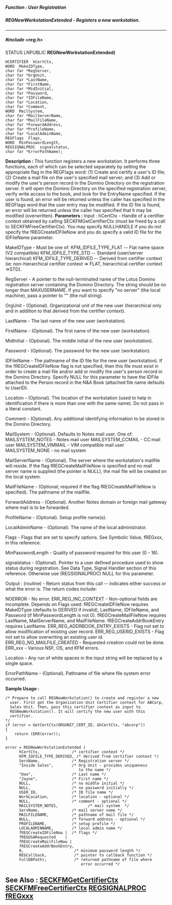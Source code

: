 ##### Function : User Registration
##### REGNewWorkstationExtended - Registers a new workstation.
---
##### #include <reg.h>
STATUS LNPUBLIC **REGNewWorkstationExtended(**

	HCERTIFIER  hCertCtx,
	WORD  MakeIDType,
	char far *RegServer,
	char far *OrgUnit,
	char far *LastName,
	char far *FirstName,
	char far *MidInitial,
	char far *Password,
	char far *IDFileName,
	char far *Location,
	char far *Comment,
	WORD  MailSystem,
	char far *MailServerName,
	char far *MailFileName,
	char far *ForwardAddress,
	char far *ProfileName,
	char far *LocalAdminName,
	REGFlags  Flags,
	WORD  MinPasswordLength,
	REGSIGNALPROC  signalstatus,
	char far *ErrorPathName);
**Description :**
This function registers a new workstation.  It performs three functions, each 
of which can be selected separately by setting the appropriate flag in the 
REGFlags word:  (1)  Create and certify a user's ID file; (2)  Create a mail 
file on the user's specified mail server; and (3)  Add or modify the user's 
person record in the Domino Directory on the registration server.  It will open 
the Domino Directory on the specified registration server, verify write access 
to the book, and look for the EntryName specified.  If the user is found, an 
error will be returned unless the caller has specified in the REGFlags word 
that the user entry may be modified.  If the ID file is found, an error will be 
returned unless the caller has specified that it may be modified (overwritten).
**Parameters :**
Input :
hCertCtx  -  Handle of a certifier context obtained by calling SECKFMGetCertifierCtx (must be freed by a call to SECKFMFreeCertifierCtx).    You may specify NULLHANDLE if you do not specify the fREGCreateIDFileNow and you do specify a valid ID file for the IDFileName parameter.

MakeIDType  -  Must be one of:
KFM_IDFILE_TYPE_FLAT --  Flat name space (V2 compatible)
KFM_IDFILE_TYPE_STD  --   Standard (user/server hierarchical)
KFM_IDFILE_TYPE_DERIVED -- Derived from certifier context (ie:  non-hierarchical certifier context => FLAT, hierarchical certifier context =>STD).

RegServer  -  A pointer to the null-terminated name of the Lotus Domino registration server containing the Domino Directory.  The string should be no longer than MAXUSERNAME. If you want to specify "no server" (the local machine), pass a pointer to "" (the null string).

OrgUnit  -  (Optional).  Organizational unit of the new user (hierarchical only and in addition to that derived from the certifier context).

LastName  -  The last name of the new user (workstation).

FirstName  -  (Optional).  The first name of the new user (workstation).

MidInitial  -  (Optional).  The middle initial of the new user (workstation).

Password  -  (Optional).  The password for the new user (workstation).

IDFileName  -  The pathname of the ID file for the new user (workstation).  If the fREGCreateIDFileNow flag is not specified, then this file must exist in order to create a mail file and/or add or modify the user's person record in the Domino Directory.  Specify NULL for this parameter to have the IDFile attached to the Person record in the N&A Book (attached file name defaults to UserID).

Location  -  (Optional).  The location of the workstation (used to help in identification if there is more than one with the same name).  Do not pass in a literal constant.

Comment  -  (Optional).  Any additional identifying information to be stored in the Domino Directory.

MailSystem  -  (Optional).  Defaults to Notes mail user.  One of:
MAILSYSTEM_NOTES - Notes mail user
MAILSYSTEM_CCMAIL - CC:mail user
MAILSYSTEM_VIMMAIL - VIM compatible mail user
MAILSYSTEM_NONE - no mail system

MailServerName  -  (Optional).  The server where the workstation's mailfile will reside.    If the flag fREGCreateMailFileNow is specified and no mail server name is supplied (the pointer is NULL), the mail file will be created on the local system.

MailFileName  -   (Optional;  required if the flag fREGCreateMailFileNow is specified).  The pathname of the mailfile.

ForwardAddress  -  (Optional).  Another Notes domain or foreign mail gateway where mail is to be forwarded.

ProfileName  -  (Optional).  Setup profile name(s).

LocalAdminName  -  (Optional).  The name of the local administrator.

Flags  -  Flags that are set to specify options.  See Symbolic Value, fREGxxx, in this reference.

MinPasswordLength  -  Quality of password required for this user (0 - 16).

signalstatus  -  (Optional).  Pointer to a user defined procedure used to show status during registration.  See Data Type, Signal Handler section of this reference.  Otherwise use (REGSIGNALPROC) NULL for this parameter.

Output :
(routine)  -  Return status from this call -- indicates either success or what the error is. The return codes include:

NOERROR  -  No error.
ERR_REG_INC_CONTEXT  -  Non-optional fields are incomplete.  Depends on Flags used:
     fREGCreateIDFileNow requires MakeIDType (defaults to DERIVED if invalid), LastName, IDFileName, and Password (if MinPasswordLength is not 0).
     fREGCreateMailFileNow requires LastName, MailServerName, and MailFileName.
     fREGCreateAddrBookEntry requires LastName.
ERR_REG_ADDRBOOK_ENTRY_EXISTS  -  Flag not set to allow modification of existing user record.
ERR_REG_USERID_EXISTS  -  Flag not set to allow overwriting an existing user id.
ERR_REG_NO_MAILFILE_CREATED  -  Requested creation could not be done.
ERR_xxx  -  Various NSF, OS, and KFM errors.


Location  -  Any run of white spaces in the input string will be replaced by a single space.

ErrorPathName  -  (Optional).  Pathname of file where file system error occurred.

**Sample Usage :**
```
/* Prepare to call REGNewWorkstation() to create and register a new 
  user. First get the Organization Unit Certifier context for ABCorp,
  Sales Unit. Then, pass this certifier context as input to 
  REGNewWorkstation(). It will certify the new user with this 
  certifier. 
*/
if (error = GetCertCtx(ORGUNIT_CERT_ID, &hCertCtx, "abcorp"))
{
    return (ERR(error));
}
   
error = REGNewWorkstationExtended (
      hCertCtx,              /* certifier context */
      KFM_IDFILE_TYPE_DERIVED, /* derived from certifier context */
      ServName,              /* Registration server */
      "Inside Sales",        /* Org Unit - provides uniqueness
                                to the name */
      "Doe",                 /* Last name */
      "Jayne",               /* First name */
      NULL,                  /* no middle initial */
      NULL,                  /* no password initially */
      USER_ID,               /* ID file name */
      WorkLocation,          /* location - optional */
      NULL,                  /* comment - optional */
      MAILSYSTEM_NOTES,             /* mail system  */
      ServName,              /* mail server name */
      MAILFILENAME,          /* pathname of mail file */
      NULL,                  /* forward address - optional */
      PROFILENAME,           /* setup profile */
      LOCALADMINNAME,        /* local admin name */
      fREGCreateIDFileNow |  /* flags */
      fREGUSARequested    |
      fREGCreateMailFileNow |
      fREGCreateAddrBookEntry,
      0,                      /* minimum password length */
      REGCallback,            /* pointer to callback function */
      FullDBPath);            /* returned pathname of file where
                                 error occurred */
```
**See Also :**
[SECKFMGetCertifierCtx](D:/md_files/SECKFMGetCertifierCtx.md)
[SECKFMFreeCertifierCtx](D:/md_files/SECKFMFreeCertifierCtx.md)
[REGSIGNALPROC](D:/md_files/REGSIGNALPROC.md)
[fREGxxx](D:/md_files/fREGxxx.md)
---
